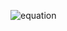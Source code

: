 ![equation](http://latex.codecogs.com/gif.latex?\frac{a}{b}&space;\sum\bigcup\sum{\int_0^{\infty}f(x)&space;dx})